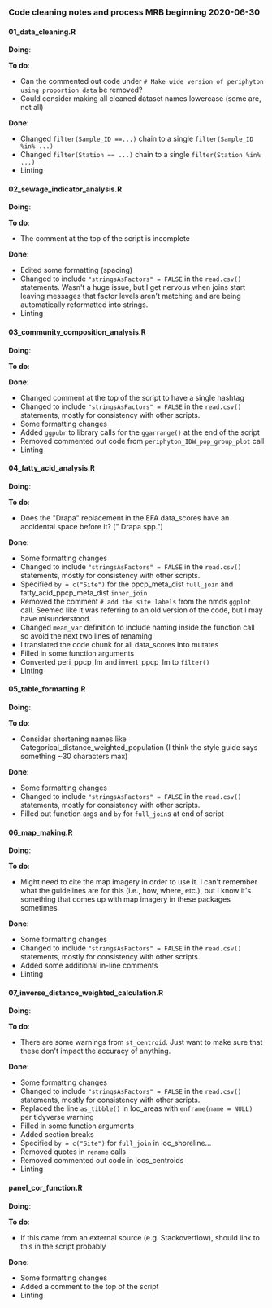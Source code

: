 ### Code cleaning notes and process MRB beginning 2020-06-30

#### 01_data_cleaning.R
**Doing**:

**To do**:
 + Can the commented out code under `# Make wide version of periphyton using proportion data` be removed?
 + Could consider making all cleaned dataset names lowercase (some are, not all)

**Done**:
 + Changed `filter(Sample_ID ==...)` chain to a single `filter(Sample_ID %in% ...)`
 + Changed `filter(Station == ...)` chain to a single `filter(Station %in% ...)`
 + Linting

#### 02_sewage_indicator_analysis.R
**Doing**:

**To do**:
 + The comment at the top of the script is incomplete

**Done**:
 + Edited some formatting (spacing)
 + Changed to include `"stringsAsFactors" = FALSE` in the `read.csv()` statements. Wasn't a huge issue, but I get nervous when joins start leaving messages that factor levels aren't matching and are being automatically reformatted into strings.
 + Linting

#### 03_community_composition_analysis.R
**Doing**:

**To do**:

**Done**:
 + Changed comment at the top of the script to have a single hashtag
 + Changed to include `"stringsAsFactors" = FALSE` in the `read.csv()` statements, mostly for consistency with other scripts.
 + Some formatting changes
 + Added `ggpubr` to library calls for the `ggarrange()` at the end of the script
 + Removed commented out code from `periphyton_IDW_pop_group_plot` call
 + Linting


 #### 04_fatty_acid_analysis.R
 **Doing**:

 **To do**:
  + Does the "Drapa" replacement in the EFA data_scores have an accidental space before it? (" Drapa spp.")

 **Done**:
  + Some formatting changes
  + Changed to include `"stringsAsFactors" = FALSE` in the `read.csv()` statements, mostly for consistency with other scripts.
  + Specified `by = c("Site")` for the ppcp_meta_dist `full_join` and fatty_acid_ppcp_meta_dist `inner_join`
  + Removed the comment `# add the site labels` from the nmds `ggplot` call. Seemed like it was referring to an old version of the code, but I may have misunderstood.
  + Changed `mean_var` definition to include naming inside the function call so avoid the next two lines of renaming
  + I translated the code chunk for all data_scores into mutates
  + Filled in some function arguments
  + Converted peri_ppcp_lm and invert_ppcp_lm to `filter()`
  + Linting

  #### 05_table_formatting.R
  **Doing**:

  **To do**:
   + Consider shortening names like Categorical_distance_weighted_population (I think the style guide says something ~30 characters max)

  **Done**:
  + Some formatting changes
  + Changed to include `"stringsAsFactors" = FALSE` in the `read.csv()` statements, mostly for consistency with other scripts.
  + Filled out function args and `by` for `full_join`s at end of script

  #### 06_map_making.R
  **Doing**:

  **To do**:
   + Might need to cite the map imagery in order to use it. I can't remember what the guidelines are for this (i.e., how, where, etc.), but I know it's something that comes up with map imagery in these packages sometimes.

  **Done**:
  + Some formatting changes
  + Changed to include `"stringsAsFactors" = FALSE` in the `read.csv()` statements, mostly for consistency with other scripts.
  + Added some additional in-line comments
  + Linting

  #### 07_inverse_distance_weighted_calculation.R
  **Doing**:

  **To do**:
   + There are some warnings from `st_centroid`. Just want to make sure that these don't impact the accuracy of anything.

  **Done**:
  + Some formatting changes
  + Changed to include `"stringsAsFactors" = FALSE` in the `read.csv()` statements, mostly for consistency with other scripts.
  + Replaced the line `as_tibble()` in loc_areas with `enframe(name = NULL)` per tidyverse warning
  + Filled in some function arguments
  + Added section breaks
  + Specified `by = c("Site")` for `full_join` in loc_shoreline...
  + Removed quotes in `rename` calls
  + Removed commented out code in locs_centroids
  + Linting

  #### panel_cor_function.R
  **Doing**:

  **To do**:
   + If this came from an external source (e.g. Stackoverflow), should link to this in the script probably

  **Done**:
  + Some formatting changes
  + Added a comment to the top of the script
  + Linting
